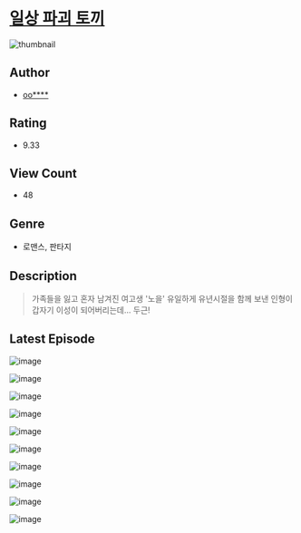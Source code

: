 # [일상 파괴 토끼](https://comic.naver.com/bestChallenge/list?titleId=810579)
![thumbnail](https://image-comic.pstatic.net/user_contents_data/challenge_comic/2023/05/24/366932/upload_3774970181875806513_480x623.jpeg)

## Author
- [oo****](https://comic.naver.com/artistTitle?id=366932)

## Rating
- 9.33

## View Count
- 48

## Genre
- 로맨스, 판타지

## Description
> 가족들을 잃고 혼자 남겨진 여고생 '노을' 유일하게 유년시절을 함께 보낸 인형이 갑자기 이성이 되어버리는데... 두근!


## Latest Episode
![image](https://image-comic.pstatic.net/user_contents_data/challenge_comic/2023/05/24/366932/upload_3906368225107261028.jpeg)

![image](https://image-comic.pstatic.net/user_contents_data/challenge_comic/2023/05/24/366932/upload_4062591243918927413.jpeg)

![image](https://image-comic.pstatic.net/user_contents_data/challenge_comic/2023/05/24/366932/upload_4062916905515628600.jpeg)

![image](https://image-comic.pstatic.net/user_contents_data/challenge_comic/2023/05/24/366932/upload_7148120128354334563.jpeg)

![image](https://image-comic.pstatic.net/user_contents_data/challenge_comic/2023/05/24/366932/upload_7076904755089596983.jpeg)

![image](https://image-comic.pstatic.net/user_contents_data/challenge_comic/2023/05/24/366932/upload_3775760533114216756.jpeg)

![image](https://image-comic.pstatic.net/user_contents_data/challenge_comic/2023/05/24/366932/upload_7161113069387079988.jpeg)

![image](https://image-comic.pstatic.net/user_contents_data/challenge_comic/2023/05/24/366932/upload_3834923041879962930.jpeg)

![image](https://image-comic.pstatic.net/user_contents_data/challenge_comic/2023/05/24/366932/upload_7221633475751273528.jpeg)

![image](https://image-comic.pstatic.net/user_contents_data/challenge_comic/2023/05/24/366932/upload_7076341633270364465.jpeg)
